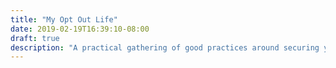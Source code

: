 ```yaml
---
title: "My Opt Out Life"
date: 2019-02-19T16:39:10-08:00
draft: true
description: "A practical gathering of good practices around securing your identity, quickly."
---
```


